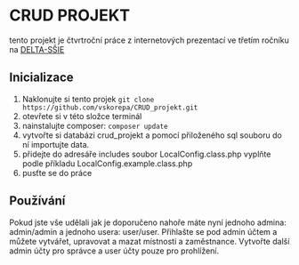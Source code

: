 # CRUD PROJEKT

tento projekt je čtvrtroční práce z internetových prezentací ve třetím ročníku na [DELTA-SŠIE](https://www.delta-skola.cz/) 

## Inicializace
1. Naklonujte si tento projek `git clone https://github.com/vskorepa/CRUD_projekt.git`
2. otevřete si v této složce terminál
3. nainstalujte composer: `composer update`
4. vytvořte si databázi crud_projekt a pomocí přiloženého sql souboru do ní importujte data.
5. přidejte do adresáře includes soubor LocalConfig.class.php vyplňte podle příkladu LocalConfig.example.class.php
6. pusťte se do práce

## Používání
Pokud jste vše udělali jak je doporučeno nahoře máte nyní jednoho admina: admin/admin a jednoho usera: user/user.
Přihlašte se pod admin účtem a můžete vytvářet, upravovat a mazat místnosti a zaměstnance.
Vytvořte další admin účty pro správce a user účty pouze pro prohlížení.
